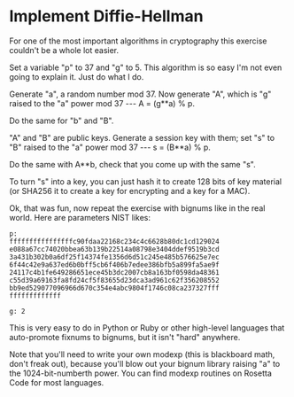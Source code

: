 # Implement Diffie-Hellman

For one of the most important algorithms in cryptography this exercise
couldn't be a whole lot easier.

Set a variable "p" to 37 and "g" to 5. This algorithm is so easy I'm
not even going to explain it. Just do what I do.

Generate "a", a random number mod 37. Now generate "A", which is "g"
raised to the "a" power mod 37 --- A = (g**a) % p.

Do the same for "b" and "B".

"A" and "B" are public keys. Generate a session key with them; set "s"
to "B" raised to the "a" power mod 37 --- s = (B**a) % p.

Do the same with A**b, check that you come up with the same "s".

To turn "s" into a key, you can just hash it to create 128 bits of key
material (or SHA256 it to create a key for encrypting and a key for a
MAC).

Ok, that was fun, now repeat the exercise with bignums like in the
real world. Here are parameters NIST likes:

    p:
    ffffffffffffffffc90fdaa22168c234c4c6628b80dc1cd129024
    e088a67cc74020bbea63b139b22514a08798e3404ddef9519b3cd
    3a431b302b0a6df25f14374fe1356d6d51c245e485b576625e7ec
    6f44c42e9a637ed6b0bff5cb6f406b7edee386bfb5a899fa5ae9f
    24117c4b1fe649286651ece45b3dc2007cb8a163bf0598da48361
    c55d39a69163fa8fd24cf5f83655d23dca3ad961c62f356208552
    bb9ed529077096966d670c354e4abc9804f1746c08ca237327fff
    fffffffffffff

    g: 2

This is very easy to do in Python or Ruby or other high-level
languages that auto-promote fixnums to bignums, but it isn't "hard"
anywhere.

Note that you'll need to write your own modexp (this is blackboard
math, don't freak out), because you'll blow out your bignum library
raising "a" to the 1024-bit-numberth power. You can find modexp
routines on Rosetta Code for most languages.
